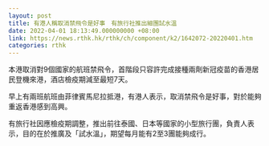 ```yaml
---
layout: post
title: 有港人稱取消禁飛令是好事　有旅行社推出細團試水溫
date: 2022-04-01 18:13:49.000000000 +08:00
link: https://news.rthk.hk/rthk/ch/component/k2/1642072-20220401.htm
categories: rthk
---
```


本港取消對9個國家的航班禁飛令，首階段只容許完成接種兩劑新冠疫苗的香港居民登機來港，酒店檢疫期減至最短7天。

早上有兩班航班由菲律賓馬尼拉抵港，有港人表示，取消禁飛令是好事，對於能夠重返香港感到高興。

有旅行社因應檢疫期調整，推出前往泰國、日本等國家的小型旅行團，負責人表示，目的在於推廣及「試水溫」，期望每月能有2至3團能夠成行。
